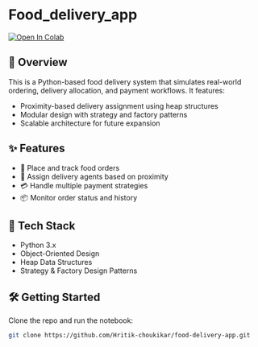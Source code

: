# Food_delivery_app

 
[![Open In Colab](https://colab.research.google.com/assets/colab-badge.svg)](https://colab.research.google.com/github/Hritik-choukikar/food-delivery-app/blob/main/Food_Delivery_App.ipynb)
## 🚀 Overview

This is a Python-based food delivery system that simulates real-world ordering, delivery allocation, and payment workflows. It features:

- Proximity-based delivery assignment using heap structures
- Modular design with strategy and factory patterns
- Scalable architecture for future expansion

## ✨ Features

- 🍕 Place and track food orders
- 🛵 Assign delivery agents based on proximity
- 💳 Handle multiple payment strategies
- 📦 Monitor order status and history

## 🧰 Tech Stack

- Python 3.x
- Object-Oriented Design
- Heap Data Structures
- Strategy & Factory Design Patterns
## 🛠️ Getting Started

Clone the repo and run the notebook:

```bash
git clone https://github.com/Hritik-choukikar/food-delivery-app.git
